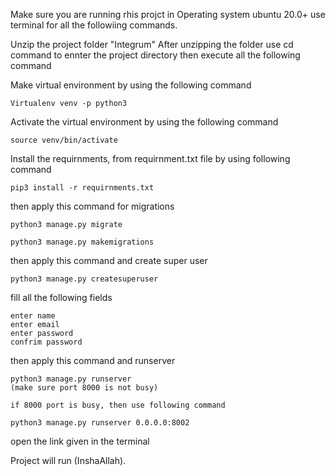 Make sure you are running rhis projct in Operating system ubuntu 20.0+
use terminal for all the followiing commands.

Unzip the project folder "Integrum"
After unzipping the folder
use cd command to ennter the project directory
then execute all the following command


Make virtual environment by using the following command

    Virtualenv venv -p python3

Activate the virtual environment by using the following command

    source venv/bin/activate

Install the requirnments, from requirnment.txt file by using following command

    pip3 install -r requirnments.txt

then apply this command for migrations

    python3 manage.py migrate

    python3 manage.py makemigrations

then apply this command and create super user

    python3 manage.py createsuperuser

fill all the following fields

    enter name 
    enter email
    enter password
    confrim password

then apply this command and runserver

    python3 manage.py runserver 
    (make sure port 8000 is not busy)

    if 8000 port is busy, then use following command

    python3 manage.py runserver 0.0.0.0:8002

open the link given in the terminal 

Project will run (InshaAllah).